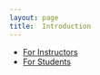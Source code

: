 ```yaml
---
layout: page
title:  Introduction
---
```

* [For Instructors](/book/introduction/for-instructors)
* [For Students](/book/introduction/for-students)